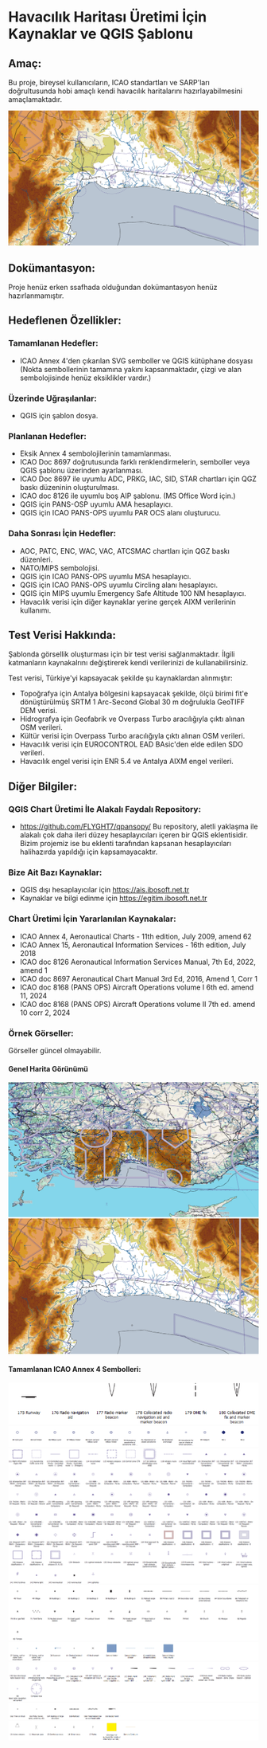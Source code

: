 # Havacılık Haritası Üretimi İçin Kaynaklar ve QGIS Şablonu


## Amaç:

Bu proje, bireysel kullanıcıların, ICAO standartları ve SARP'ları doğrultusunda hobi amaçlı kendi havacılık haritalarını hazırlayabilmesini amaçlamaktadır.

![](Images%20About%20Project/Example-2.png)

## Dokümantasyon:

Proje henüz erken ssafhada olduğundan dokümantasyon henüz hazırlanmamıştır.

## Hedeflenen Özellikler:

### Tamamlanan Hedefler:

* ICAO Annex 4'den çıkarılan SVG semboller ve QGIS kütüphane dosyası (Nokta sembollerinin tamamına yakını kapsanmaktadır, çizgi ve alan sembolojisinde henüz eksiklikler vardır.)

### Üzerinde Uğraşılanlar:
* QGIS için şablon dosya.

### Planlanan Hedefler:
* Eksik Annex 4 sembolojilerinin tamamlanması.
* ICAO Doc 8697 doğrutusunda farklı renklendirmelerin, semboller veya QGIS şablonu üzerinden ayarlanması.
* ICAO Doc 8697 ile uyumlu ADC, PRKG, IAC, SID, STAR chartları için QGZ baskı düzeninin oluşturulması.
* ICAO doc 8126 ile uyumlu boş AIP şablonu. (MS Office Word için.)
* QGIS için PANS-OSP uyumlu AMA hesaplayıcı.
* QGIS için ICAO PANS-OPS uyumlu PAR OCS alanı oluşturucu.

### Daha Sonrası İçin Hedefler:
* AOC, PATC, ENC, WAC, VAC, ATCSMAC chartları için QGZ baskı düzenleri.
* NATO/MIPS sembolojisi.
* QGIS için ICAO PANS-OPS uyumlu MSA hesaplayıcı.
* QGIS için ICAO PANS-OPS uyumlu Circling alanı hesaplayıcı.
* QGIS için MIPS uyumlu Emergency Safe Altitude 100 NM hesaplayıcı.
* Havacılık verisi için diğer kaynaklar yerine gerçek AIXM verilerinin kullanımı.

## Test Verisi Hakkında:
Şablonda görsellik oluşturması için bir test verisi sağlanmaktadır. İlgili katmanların kaynakalrını değiştirerek kendi verilerinizi de kullanabilirsiniz.

Test verisi, Türkiye'yi kapsayacak şekilde şu kaynaklardan alınmıştır:
* Topoğrafya için Antalya bölgesini kapsayacak şekilde, ölçü birimi fit'e dönüştürülmüş SRTM 1 Arc-Second Global 30 m doğrulukla GeoTIFF DEM verisi.
* Hidrografya için Geofabrik ve Overpass Turbo aracılığıyla çıktı alınan OSM verileri.
* Kültür verisi için Overpass Turbo aracılığıyla çıktı alınan OSM verileri.
* Havacılık verisi için EUROCONTROL EAD BAsic'den elde edilen SDO verileri.
* Havacılık engel verisi için ENR 5.4 ve Antalya AIXM engel verileri.

## Diğer Bilgiler:

### QGIS Chart Üretimi İle Alakalı Faydalı Repository:
* https://github.com/FLYGHT7/qpansopy/
Bu repository, aletli yaklaşma ile alakalı çok daha ileri düzey hesaplayıcıları içeren bir QGIS eklentisidir. Bizim projemiz ise bu eklenti tarafından kapsanan hesaplayıcıları halihazırda yapıldığı için kapsamayacaktır.

### Bize Ait Bazı Kaynaklar:
* QGIS dışı hesaplayıcılar için https://ais.ibosoft.net.tr
* Kaynaklar ve bilgi edinme için https://egitim.ibosoft.net.tr

### Chart Üretimi İçin Yararlanılan Kaynakalar:
* ICAO Annex 4, Aeronautical Charts - 11th edition, July 2009, amend 62
* ICAO Annex 15, Aeronautical Information Services - 16th edition, July 2018
* ICAO doc 8126 Aeronautical Information Services Manual, 7th Ed, 2022, amend 1
* ICAO doc 8697 Aeronautical Chart Manual 3rd Ed, 2016, Amend 1, Corr 1
* ICAO doc 8168 (PANS OPS) Aircraft Operations volume I 6th ed. amend 11, 2024
* ICAO doc 8168 (PANS OPS) Aircraft Operations volume II 7th ed. amend 10 corr 2, 2024

### Örnek Görseller:
Görseller güncel olmayabilir.
#### Genel Harita Görünümü
![](Images%20About%20Project/Example-1.png)
![](Images%20About%20Project/Example-2.png)
#### Tamamlanan ICAO Annex 4 Sembolleri:
![](Images%20About%20Project/Symbology-1.png)
![](Images%20About%20Project/Symbology-2.png)
![](Images%20About%20Project/Symbology-3.png)
![](Images%20About%20Project/Symbology-4.png)
![](Images%20About%20Project/Symbology-5.png)
![](Images%20About%20Project/Symbology-6.png)
![](Images%20About%20Project/Symbology-7.png)
![](Images%20About%20Project/Symbology-8.png)